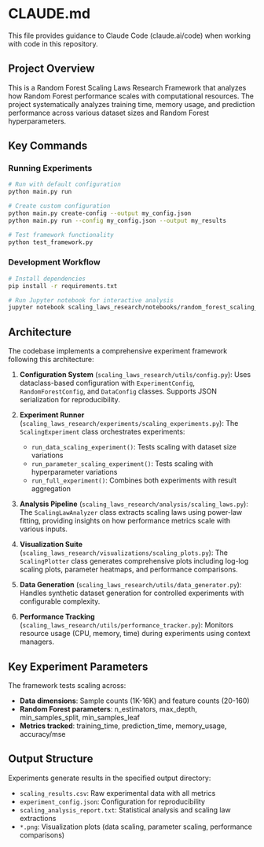 # CLAUDE.md

This file provides guidance to Claude Code (claude.ai/code) when working with code in this repository.

## Project Overview

This is a Random Forest Scaling Laws Research Framework that analyzes how Random Forest performance scales with computational resources. The project systematically analyzes training time, memory usage, and prediction performance across various dataset sizes and Random Forest hyperparameters.

## Key Commands

### Running Experiments
```bash
# Run with default configuration
python main.py run

# Create custom configuration
python main.py create-config --output my_config.json
python main.py run --config my_config.json --output my_results

# Test framework functionality
python test_framework.py
```

### Development Workflow
```bash
# Install dependencies
pip install -r requirements.txt

# Run Jupyter notebook for interactive analysis
jupyter notebook scaling_laws_research/notebooks/random_forest_scaling_demo.ipynb
```

## Architecture

The codebase implements a comprehensive experiment framework following this architecture:

1. **Configuration System** (`scaling_laws_research/utils/config.py`): Uses dataclass-based configuration with `ExperimentConfig`, `RandomForestConfig`, and `DataConfig` classes. Supports JSON serialization for reproducibility.

2. **Experiment Runner** (`scaling_laws_research/experiments/scaling_experiments.py`): The `ScalingExperiment` class orchestrates experiments:
   - `run_data_scaling_experiment()`: Tests scaling with dataset size variations
   - `run_parameter_scaling_experiment()`: Tests scaling with hyperparameter variations
   - `run_full_experiment()`: Combines both experiments with result aggregation

3. **Analysis Pipeline** (`scaling_laws_research/analysis/scaling_laws.py`): The `ScalingLawAnalyzer` class extracts scaling laws using power-law fitting, providing insights on how performance metrics scale with various inputs.

4. **Visualization Suite** (`scaling_laws_research/visualizations/scaling_plots.py`): The `ScalingPlotter` class generates comprehensive plots including log-log scaling plots, parameter heatmaps, and performance comparisons.

5. **Data Generation** (`scaling_laws_research/utils/data_generator.py`): Handles synthetic dataset generation for controlled experiments with configurable complexity.

6. **Performance Tracking** (`scaling_laws_research/utils/performance_tracker.py`): Monitors resource usage (CPU, memory, time) during experiments using context managers.

## Key Experiment Parameters

The framework tests scaling across:
- **Data dimensions**: Sample counts (1K-16K) and feature counts (20-160)
- **Random Forest parameters**: n_estimators, max_depth, min_samples_split, min_samples_leaf
- **Metrics tracked**: training_time, prediction_time, memory_usage, accuracy/mse

## Output Structure

Experiments generate results in the specified output directory:
- `scaling_results.csv`: Raw experimental data with all metrics
- `experiment_config.json`: Configuration for reproducibility
- `scaling_analysis_report.txt`: Statistical analysis and scaling law extractions
- `*.png`: Visualization plots (data scaling, parameter scaling, performance comparisons)